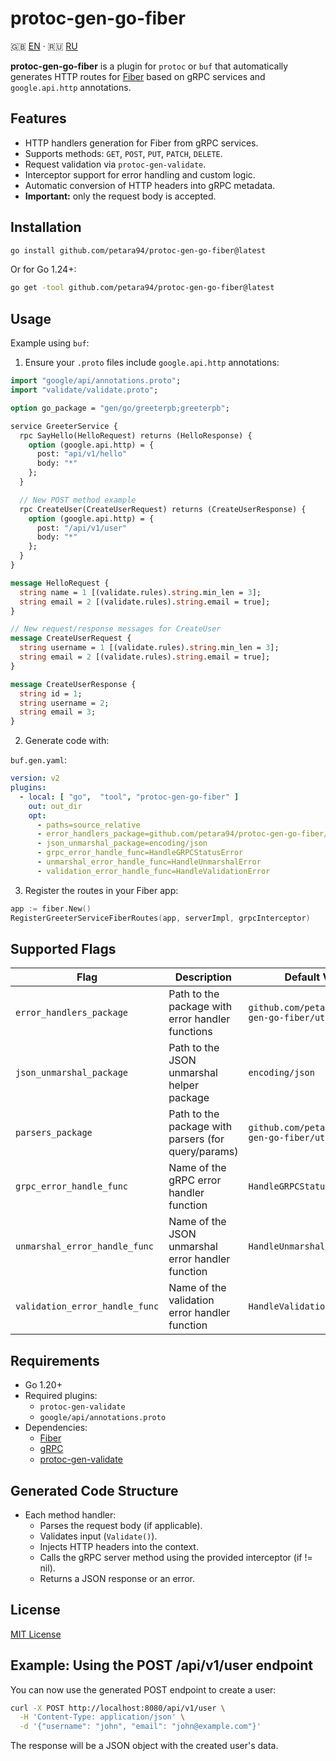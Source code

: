 # protoc-gen-go-fiber

🇬🇧 [EN](README.md) · 🇷🇺 [RU](README_ru.md)

**protoc-gen-go-fiber** is a plugin for `protoc` or `buf` that automatically generates HTTP routes
for [Fiber](https://github.com/gofiber/fiber) based on gRPC services and `google.api.http` annotations.

## Features

* HTTP handlers generation for Fiber from gRPC services.
* Supports methods: `GET`, `POST`, `PUT`, `PATCH`, `DELETE`.
* Request validation via `protoc-gen-validate`.
* Interceptor support for error handling and custom logic.
* Automatic conversion of HTTP headers into gRPC metadata.
* **Important:** only the request body is accepted.

## Installation

```bash
go install github.com/petara94/protoc-gen-go-fiber@latest
```

Or for Go 1.24+:

```bash
go get -tool github.com/petara94/protoc-gen-go-fiber@latest
```

## Usage

Example using `buf`:

1. Ensure your `.proto` files include `google.api.http` annotations:

```protobuf
import "google/api/annotations.proto";
import "validate/validate.proto";

option go_package = "gen/go/greeterpb;greeterpb";

service GreeterService {
  rpc SayHello(HelloRequest) returns (HelloResponse) {
    option (google.api.http) = {
      post: "api/v1/hello"
      body: "*"
    };
  }

  // New POST method example
  rpc CreateUser(CreateUserRequest) returns (CreateUserResponse) {
    option (google.api.http) = {
      post: "/api/v1/user"
      body: "*"
    };
  }
}

message HelloRequest {
  string name = 1 [(validate.rules).string.min_len = 3];
  string email = 2 [(validate.rules).string.email = true];
}

// New request/response messages for CreateUser
message CreateUserRequest {
  string username = 1 [(validate.rules).string.min_len = 3];
  string email = 2 [(validate.rules).string.email = true];
}

message CreateUserResponse {
  string id = 1;
  string username = 2;
  string email = 3;
}
```

2. Generate code with:

`buf.gen.yaml`:

```yaml
version: v2
plugins:
  - local: [ "go",  "tool", "protoc-gen-go-fiber" ]
    out: out_dir
    opt:
      - paths=source_relative
      - error_handlers_package=github.com/petara94/protoc-gen-go-fiber/utils
      - json_unmarshal_package=encoding/json
      - grpc_error_handle_func=HandleGRPCStatusError
      - unmarshal_error_handle_func=HandleUnmarshalError
      - validation_error_handle_func=HandleValidationError
```

3. Register the routes in your Fiber app:

```go
app := fiber.New()
RegisterGreeterServiceFiberRoutes(app, serverImpl, grpcInterceptor)
```

## Supported Flags

| Flag                           | Description                                       | Default Value                                   |
|--------------------------------|---------------------------------------------------|-------------------------------------------------|
| `error_handlers_package`       | Path to the package with error handler functions  | `github.com/petara94/protoc-gen-go-fiber/utils` |
| `json_unmarshal_package`       | Path to the JSON unmarshal helper package         | `encoding/json`                                 |
| `parsers_package`              | Path to the package with parsers (for query/params)| `github.com/petara94/protoc-gen-go-fiber/utils` |
| `grpc_error_handle_func`       | Name of the gRPC error handler function           | `HandleGRPCStatusError`                         |
| `unmarshal_error_handle_func`  | Name of the JSON unmarshal error handler function | `HandleUnmarshalError`                          |
| `validation_error_handle_func` | Name of the validation error handler function     | `HandleValidationError`                         |

## Requirements

* Go 1.20+
* Required plugins:
    * `protoc-gen-validate`
    * `google/api/annotations.proto`
* Dependencies:
    * [Fiber](https://github.com/gofiber/fiber)
    * [gRPC](https://github.com/grpc/grpc-go)
    * [protoc-gen-validate](https://github.com/envoyproxy/protoc-gen-validate)

## Generated Code Structure

* Each method handler:
    * Parses the request body (if applicable).
    * Validates input (`Validate()`).
    * Injects HTTP headers into the context.
    * Calls the gRPC server method using the provided interceptor (if != nil).
    * Returns a JSON response or an error.

## License

[MIT License](LICENSE)

## Example: Using the POST /api/v1/user endpoint

You can now use the generated POST endpoint to create a user:

```bash
curl -X POST http://localhost:8080/api/v1/user \
  -H 'Content-Type: application/json' \
  -d '{"username": "john", "email": "john@example.com"}'
```

The response will be a JSON object with the created user's data.
